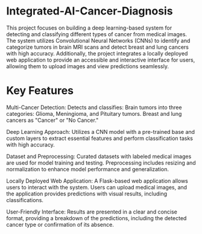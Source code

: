 # Integrated-AI-Cancer-Diagnosis
This project focuses on building a deep learning-based system for detecting and classifying different types of cancer from medical images. The system utilizes Convolutional Neural Networks (CNNs) to identify and categorize tumors in brain MRI scans and detect breast and lung cancers with high accuracy. Additionally, the project integrates a locally deployed web application to provide an accessible and interactive interface for users, allowing them to upload images and view predictions seamlessly.

# Key Features

Multi-Cancer Detection:
  Detects and classifies:
    Brain tumors into three categories: Glioma, Meningioma, and Pituitary tumors.
    Breast and lung cancers as "Cancer" or "No Cancer."

Deep Learning Approach:
  Utilizes a CNN model with a pre-trained base and custom layers to extract essential features and perform classification tasks with high accuracy.

Dataset and Preprocessing:
  Curated datasets with labeled medical images are used for model training and testing.
  Preprocessing includes resizing and normalization to enhance model performance and generalization.

Locally Deployed Web Application:
  A Flask-based web application allows users to interact with the system.
  Users can upload medical images, and the application provides predictions with visual results, including classifications.

User-Friendly Interface:
  Results are presented in a clear and concise format, providing a breakdown of the predictions, including the detected cancer type or confirmation of its absence.
